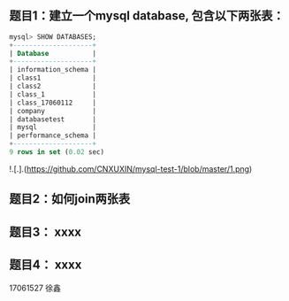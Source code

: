 ## 题目1：建立一个mysql database, 包含以下两张表：
```sql
mysql> SHOW DATABASES;
+--------------------+
| Database           |
+--------------------+
| information_schema |
| class1             |
| class2             |
| class_1            |
| class_17060112     |
| company            |
| databasetest       |
| mysql              |
| performance_schema |
+--------------------+
9 rows in set (0.02 sec)
```
!.[.].(https://github.com/CNXUXIN/mysql-test-1/blob/master/1.png)

## 题目2：如何join两张表

## 题目3： xxxx

## 题目4： xxxx
17061527 徐鑫

